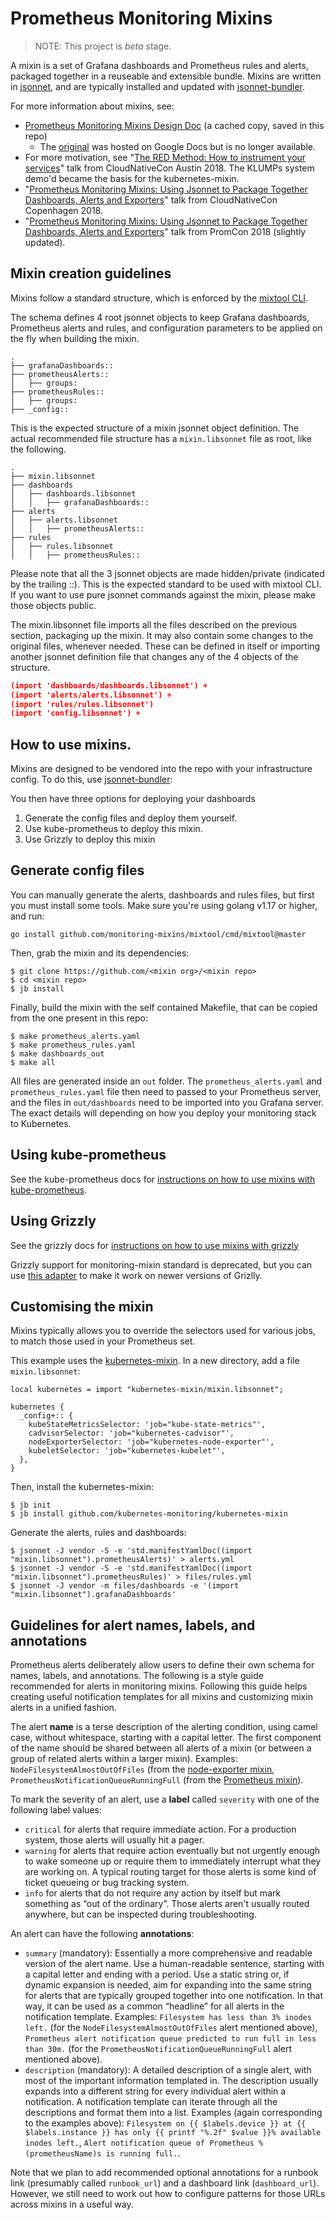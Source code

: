 # Prometheus Monitoring Mixins

> NOTE: This project is *beta* stage.

A mixin is a set of Grafana dashboards and Prometheus rules and alerts, packaged together in a reuseable and extensible bundle.
Mixins are written in [jsonnet](https://jsonnet.org/), and are typically installed and updated with [jsonnet-bundler](https://github.com/jsonnet-bundler/jsonnet-bundler).

For more information about mixins, see:
* [Prometheus Monitoring Mixins Design Doc](design.pdf) (a cached copy, saved in this repo)
  * The [original](https://docs.google.com/document/d/1A9xvzwqnFVSOZ5fD3blKODXfsat5fg6ZhnKu9LK3lB4/view) was hosted on Google Docs but is no longer available.
* For more motivation, see
"[The RED Method: How to instrument your services](https://kccncna17.sched.com/event/CU8K/the-red-method-how-to-instrument-your-services-b-tom-wilkie-kausal?iframe=no&w=100%&sidebar=yes&bg=no)" talk from CloudNativeCon Austin 2018.  The KLUMPs system demo'd became the basis for the kubernetes-mixin.
* "[Prometheus Monitoring Mixins: Using Jsonnet to Package Together Dashboards, Alerts and Exporters](https://www.youtube.com/watch?v=b7-DtFfsL6E)" talk from CloudNativeCon Copenhagen 2018.
* "[Prometheus Monitoring Mixins: Using Jsonnet to Package Together Dashboards, Alerts and Exporters](https://promcon.io/2018-munich/talks/prometheus-monitoring-mixins/)" talk from PromCon 2018 (slightly updated).

## Mixin creation guidelines

Mixins follow a standard structure, which is enforced by the [mixtool CLI](https://github.com/monitoring-mixins/mixtool).

The schema defines 4 root jsonnet objects to keep Grafana dashboards, Prometheus alerts and rules, and configuration parameters to be applied on the fly when building the mixin.

```
.
├── grafanaDashboards::
├── prometheusAlerts::
│   ├── groups:
├── prometheusRules::
│   ├── groups:
├── _config::
```

This is the expected structure of a mixin jsonnet object definition. The actual recommended file structure has a `mixin.libsonnet` file as root, like the following.

```
.
├── mixin.libsonnet
├── dashboards
│   ├── dashboards.libsonnet
│   │   ├── grafanaDashboards::
├── alerts
│   ├── alerts.libsonnet
│   │   ├── prometheusAlerts::
├── rules
│   ├── rules.libsonnet
│   │   ├── prometheusRules::
``` 

Please note that all the 3 jsonnet objects are made hidden/private (indicated by the trailing ::). 
This is the expected standard to be used with mixtool CLI.
If you want to use pure jsonnet commands against the mixin, please make those objects public.

The mixin.libsonnet file imports all the files described on the previous section, packaging up the mixin. 
It may also contain some changes to the original files, whenever needed. 
These can be defined in itself or importing another jsonnet definition file that changes any of the 4 objects of the structure.

```json
(import 'dashboards/dashboards.libsonnet') +
(import 'alerts/alerts.libsonnet') +
(import 'rules/rules.libsonnet')
(import 'config.libsonnet') +
```

## How to use mixins.

Mixins are designed to be vendored into the repo with your infrastructure config.
To do this, use [jsonnet-bundler](https://github.com/jsonnet-bundler/jsonnet-bundler):

You then have three options for deploying your dashboards
1. Generate the config files and deploy them yourself.
2. Use kube-prometheus to deploy this mixin.
3. Use Grizzly to deploy this mixin

## Generate config files

You can manually generate the alerts, dashboards and rules files, but first you
must install some tools. Make sure you're using golang v1.17 or higher, and run:

```
go install github.com/monitoring-mixins/mixtool/cmd/mixtool@master
```

Then, grab the mixin and its dependencies:

```
$ git clone https://github.com/<mixin org>/<mixin repo>
$ cd <mixin repo>
$ jb install
```

Finally, build the mixin with the self contained Makefile, that can be copied from the one present in this repo:

```
$ make prometheus_alerts.yaml
$ make prometheus_rules.yaml
$ make dashboards_out
$ make all
```

All files are generated inside an `out` folder. 
The `prometheus_alerts.yaml` and `prometheus_rules.yaml` file then need to passed
to your Prometheus server, and the files in `out/dashboards` need to be imported
into you Grafana server.  The exact details will depending on how you deploy your
monitoring stack to Kubernetes.

## Using kube-prometheus

See the kube-prometheus docs for [instructions on how to use mixins with kube-prometheus](https://github.com/coreos/kube-prometheus#kube-prometheus).

## Using Grizzly

See the grizzly docs for [instructions on how to use mixins with grizzly](https://grafana.github.io/grizzly/hidden-elements/)

Grizzly support for monitoring-mixin standard is deprecated, but you can use [this adapter](https://github.com/grafana/jsonnet-libs/tree/master/grizzly) to make it work on newer versions of Grizlly.

## Customising the mixin

Mixins typically allows you to override the selectors used for various jobs,
to match those used in your Prometheus set.

This example uses the [kubernetes-mixin](https://github.com/kubernetes-monitoring/kubernetes-mixin).
In a new directory, add a file `mixin.libsonnet`:

```
local kubernetes = import "kubernetes-mixin/mixin.libsonnet";

kubernetes {
  _config+:: {
    kubeStateMetricsSelector: 'job="kube-state-metrics"',
    cadvisorSelector: 'job="kubernetes-cadvisor"',
    nodeExporterSelector: 'job="kubernetes-node-exporter"',
    kubeletSelector: 'job="kubernetes-kubelet"',
  },
}
```

Then, install the kubernetes-mixin:

```
$ jb init
$ jb install github.com/kubernetes-monitoring/kubernetes-mixin
```

Generate the alerts, rules and dashboards:

```
$ jsonnet -J vendor -S -e 'std.manifestYamlDoc((import "mixin.libsonnet").prometheusAlerts)' > alerts.yml
$ jsonnet -J vendor -S -e 'std.manifestYamlDoc((import "mixin.libsonnet").prometheusRules)' > files/rules.yml
$ jsonnet -J vendor -m files/dashboards -e '(import "mixin.libsonnet").grafanaDashboards'
```

## Guidelines for alert names, labels, and annotations

Prometheus alerts deliberately allow users to define their own schema for
names, labels, and annotations. The following is a style guide recommended for
alerts in monitoring mixins. Following this guide helps creating useful
notification templates for all mixins and customizing mixin alerts in a unified
fashion.

The alert **name** is a terse description of the alerting condition, using
camel case, without whitespace, starting with a capital letter. The first
component of the name should be shared between all alerts of a mixin (or
between a group of related alerts within a larger mixin). Examples:
`NodeFilesystemAlmostOutOfFiles` (from the [node-exporter
mixin](https://github.com/prometheus/node_exporter/tree/master/docs/node-mixin),
`PrometheusNotificationQueueRunningFull` (from the [Prometheus
mixin](https://github.com/prometheus/prometheus/blob/master/documentation/prometheus-mixin)).

To mark the severity of an alert, use a **label** called `severity` with one of
the following label values:
- `critical` for alerts that require immediate action. For a production system,
  those alerts will usually hit a pager.
- `warning` for alerts that require action eventually but not urgently enough
  to wake someone up or require them to immediately interrupt what they are
  working on. A typical routing target for those alerts is some kind of ticket
  queueing or bug tracking system.
- `info` for alerts that do not require any action by itself but mark something
  as “out of the ordinary”. Those alerts aren't usually routed anywhere, but
  can be inspected during troubleshooting.
  
An alert can have the following **annotations**:
- `summary` (mandatory): Essentially a more comprehensive and readable version
  of the alert name. Use a human-readable sentence, starting with a capital
  letter and ending with a period. Use a static string or, if dynamic expansion
  is needed, aim for expanding into the same string for alerts that are
  typically grouped together into one notification. In that way, it can be used
  as a common “headline” for all alerts in the notification template. Examples:
  `Filesystem has less than 3% inodes left.` (for the
  `NodeFilesystemAlmostOutOfFiles` alert mentioned above), `Prometheus alert
  notification queue predicted to run full in less than 30m.` (for the
  `PrometheusNotificationQueueRunningFull` alert mentioned above).
- `description` (mandatory): A detailed description of a single alert, with
  most of the important information templated in. The description usually
  expands into a different string for every individual alert within a
  notification. A notification template can iterate through all the
  descriptions and format them into a list. Examples (again corresponding to
  the examples above): `Filesystem on {{ $labels.device }} at {{
  $labels.instance }} has only {{ printf "%.2f" $value }}% available inodes
  left.`, `Alert notification queue of Prometheus %(prometheusName)s is running
  full.`.
  
Note that we plan to add recommended optional annotations for a runbook link
(presumably called `runbook_url`) and a dashboard link
(`dashboard_url`). However, we still need to work out how to configure patterns
for those URLs across mixins in a useful way.
